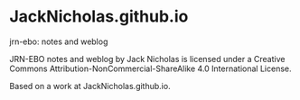 JackNicholas.github.io
======================

jrn-ebo: notes and weblog

JRN-EBO notes and weblog by Jack Nicholas is licensed under a Creative Commons Attribution-NonCommercial-ShareAlike 4.0 International License.

Based on a work at JackNicholas.github.io.
